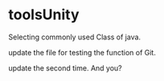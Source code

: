 # toolsUnity
Selecting commonly used Class of java.


update the file for testing the function of Git.


update the second time. And you?